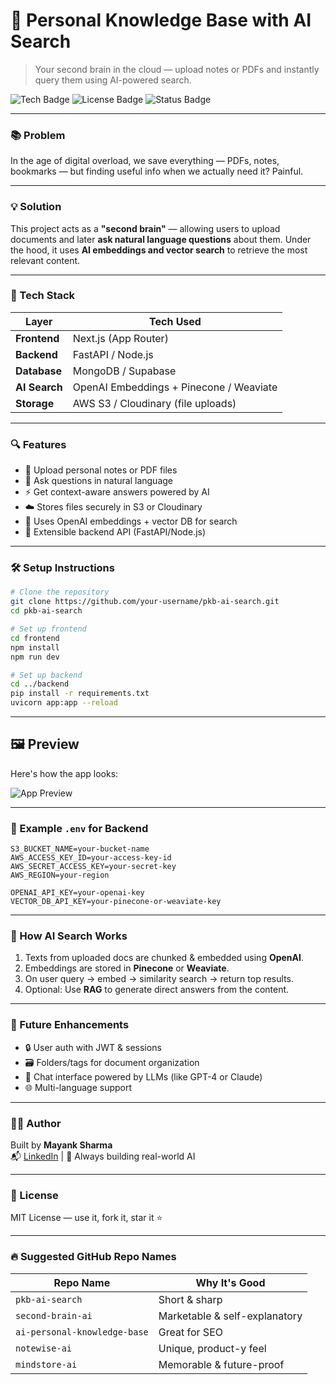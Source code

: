 # 🧠 Personal Knowledge Base with AI Search

> Your second brain in the cloud — upload notes or PDFs and instantly query them using AI-powered search.

![Tech Badge](https://img.shields.io/badge/Built%20with-Next.js%20%7C%20FastAPI%20%7C%20OpenAI-blue)
![License Badge](https://img.shields.io/badge/License-MIT-green)
![Status Badge](https://img.shields.io/badge/Status-Active--Development-orange)

---

### 📚 Problem

In the age of digital overload, we save everything — PDFs, notes, bookmarks — but finding useful info when we actually need it? Painful.

---

### 💡 Solution

This project acts as a **"second brain"** — allowing users to upload documents and later **ask natural language questions** about them. Under the hood, it uses **AI embeddings and vector search** to retrieve the most relevant content.

---

### 🚀 Tech Stack

| Layer         | Tech Used                          |
|---------------|------------------------------------|
| **Frontend**  | Next.js (App Router)               |
| **Backend**   | FastAPI / Node.js                  |
| **Database**  | MongoDB / Supabase                 |
| **AI Search** | OpenAI Embeddings + Pinecone / Weaviate |
| **Storage**   | AWS S3 / Cloudinary (file uploads) |

---

### 🔍 Features

- 📄 Upload personal notes or PDF files
- 💬 Ask questions in natural language
- ⚡ Get context-aware answers powered by AI
- ☁️ Stores files securely in S3 or Cloudinary
- 🧠 Uses OpenAI embeddings + vector DB for search
- 🔐 Extensible backend API (FastAPI/Node.js)

---

### 🛠️ Setup Instructions

```bash
# Clone the repository
git clone https://github.com/your-username/pkb-ai-search.git
cd pkb-ai-search

# Set up frontend
cd frontend
npm install
npm run dev

# Set up backend
cd ../backend
pip install -r requirements.txt
uvicorn app:app --reload
```

---

## 🖼️ Preview

Here's how the app looks:

![App Preview](.preview.png)

---

### 📁 Example `.env` for Backend

```env
S3_BUCKET_NAME=your-bucket-name
AWS_ACCESS_KEY_ID=your-access-key-id
AWS_SECRET_ACCESS_KEY=your-secret-key
AWS_REGION=your-region

OPENAI_API_KEY=your-openai-key
VECTOR_DB_API_KEY=your-pinecone-or-weaviate-key
```

---

### 🧠 How AI Search Works

1. Texts from uploaded docs are chunked & embedded using **OpenAI**.
2. Embeddings are stored in **Pinecone** or **Weaviate**.
3. On user query → embed → similarity search → return top results.
4. Optional: Use **RAG** to generate direct answers from the content.

---

### 🧪 Future Enhancements

- 🔒 User auth with JWT & sessions
- 🗃️ Folders/tags for document organization
- 🤖 Chat interface powered by LLMs (like GPT-4 or Claude)
- 🌐 Multi-language support

---

### 👨‍💻 Author

Built by **Mayank Sharma**  
📬 [LinkedIn](https://www.linkedin.com/in/mayank-sharma15/) | 🧠 Always building real-world AI

---

### 📘 License

MIT License — use it, fork it, star it ⭐

---

### 🔥 Suggested GitHub Repo Names

| Repo Name | Why It's Good |
|-----------|---------------|
| `pkb-ai-search` | Short & sharp |
| `second-brain-ai` | Marketable & self-explanatory |
| `ai-personal-knowledge-base` | Great for SEO |
| `notewise-ai` | Unique, product-y feel |
| `mindstore-ai` | Memorable & future-proof |
